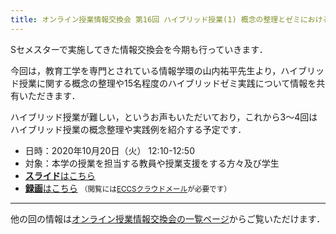 ```yaml
---
title: オンライン授業情報交換会 第16回 ハイブリッド授業(1) 概念の整理とゼミにおける実践例
---
```


Sセメスターで実施してきた情報交換会を今期も行っていきます．

今回は，教育工学を専門とされている情報学環の山内祐平先生より，ハイブリッド授業に関する概念の整理や15名程度のハイブリッドゼミ実践について情報を共有いただきます．

ハイブリッド授業が難しい，というお声もいただいており，これから3～4回はハイブリッド授業の概念整理や実践例を紹介する予定です．

- 日時：2020年10月20日（火） 12:10-12:50
- 対象：本学の授業を担当する教員や授業支援をする方々及び学生
- [**スライド**はこちら](luncheon_16_slides.pdf)
- [**録画**はこちら](https://drive.google.com/file/d/1-vAXDbi_HlRQHqjmj2CiYyU0xxCDAVmh/view?usp=sharing) <small>（閲覧には[ECCSクラウドメール](/eccs_cloud_email)が必要です）</small>

---

他の回の情報は[オンライン授業情報交換会の一覧ページ](/events/luncheon/)からご覧いただけます．
